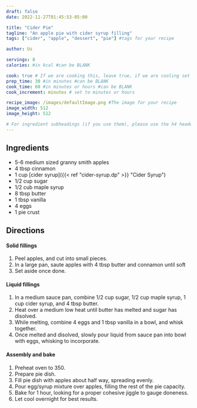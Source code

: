 ```yaml
---
draft: false
date: 2022-11-27T01:45:53-05:00

title: "Cider Pie"
tagline: "An apple pie with cider syrup filling"
tags: ["cider", "apple", "dessert", "pie"] #tags for your recipe

author: Us

servings: 8
calories: #in kcal #can be BLANK

cook: true # If we are cooking this, leave true, if we are cooling set to false
prep_time: 30 #in minutes #can be BLANK
cook_time: 60 #in minutes or hours #can be BLANK
cook_increment: minutes # set to minutes or hours

recipe_image: /images/defaultImage.png #The image for your recipe
image_width: 512
image_height: 512

# For ingredient subheadings (if you use them), please use the h4 header.  For print view I have those elements targeted
---
```



## Ingredients

- 5-6 medium sized granny smith apples
- 4 tbsp cinnamon
- 1 cup [cider syrup]({{< ref "cider-syrup.dp" >}} "Cider Syrup")
- 1/2 cup sugar
- 1/2 cub maple syrup
- 8 tbsp butter
- 1 tbsp vanilla
- 4 eggs
- 1 pie crust

## Directions

#### Solid fillings
1. Peel apples, and cut into small pieces.
2. In a large pan, saute apples with 4 tbsp butter and  connamon until soft
3. Set aside once done.

#### Liquid fillings
1. In a medium sauce pan, combine 1/2 cup sugar, 1/2 cup maple syrup, 1 cup cider syrup, and 4 tbsp butter.
2. Heat over a medium low heat until butter has melted and sugar has disolved.
3. While melting, combine 4 eggs and 1 tbsp vanilla in a bowl, and whisk together.
4. Once melted and disolved, slowly pour liquid from sauce pan into bowl with eggs, whisking to incorporate.

#### Assembly and bake
1. Preheat  oven to 350.
2. Prepare pie dish.
3. Fill pie dish with apples about half way, spreading evenly.
4. Pour egg/syrup mixture over apples, filling the rest of the pie capacity.
5. Bake for 1 hour, looking for a proper cohesive jiggle to gauge doneness.
6. Let cool overnight for best results.

